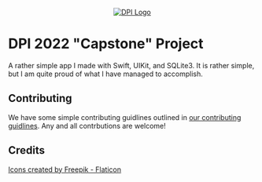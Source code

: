 <p align="center">
    <a href="https://dpi.uillinois.edu">
        <img src="https://2hih5c1nlnt71of6g8yfvvnl-wpengine.netdna-ssl.com/wp-content/uploads/2022/02/dpi-side-black-green.png" alt="DPI Logo"/>
    </a>
</p>

#  DPI 2022 "Capstone" Project

A rather simple app I made with Swift, UIKit, and SQLite3. 
It is rather simple, but I am quite proud of what I have managed to accomplish.

## Contributing

We have some simple contributing guidlines outlined in [our contributing guidlines](CONTRIBUTING.MD). Any and all contrbutions are welcome!

## Credits
<a href="https://www.flaticon.com/free-icons/correct" title="correct icons">Icons created by Freepik - Flaticon</a>

